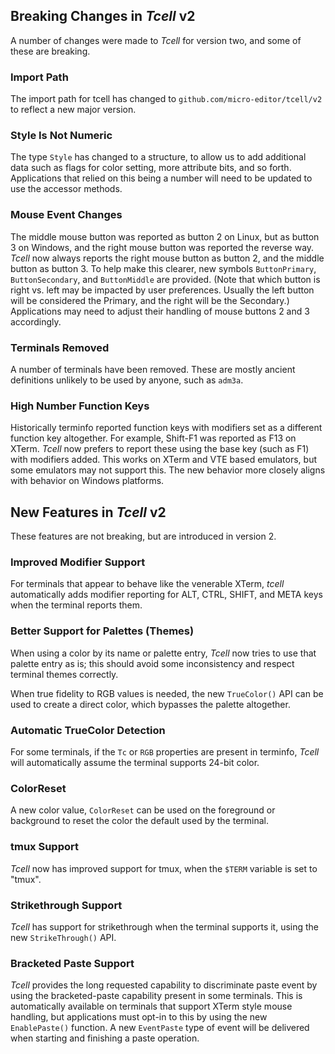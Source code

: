## Breaking Changes in _Tcell_ v2

A number of changes were made to _Tcell_ for version two, and some of these are breaking.

### Import Path

The import path for tcell has changed to `github.com/micro-editor/tcell/v2` to reflect a new major version.

### Style Is Not Numeric

The type `Style` has changed to a structure, to allow us to add additional data such as flags for color setting,
more attribute bits, and so forth.
Applications that relied on this being a number will need to be updated to use the accessor methods.

### Mouse Event Changes

The middle mouse button was reported as button 2 on Linux, but as button 3 on Windows,
and the right mouse button was reported the reverse way.
_Tcell_ now always reports the right mouse button as button 2, and the middle button as button 3.
To help make this clearer, new symbols `ButtonPrimary`, `ButtonSecondary`, and
`ButtonMiddle` are provided.
(Note that which button is right vs. left may be impacted by user preferences.
Usually the left button will be considered the Primary, and the right will be the Secondary.)
Applications may need to adjust their handling of mouse buttons 2 and 3 accordingly.

### Terminals Removed

A number of terminals have been removed.
These are mostly ancient definitions unlikely to be used by anyone, such as `adm3a`.

### High Number Function Keys

Historically terminfo reported function keys with modifiers set as a different
function key altogether.  For example, Shift-F1 was reported as F13 on XTerm.
_Tcell_ now prefers to report these using the base key (such as F1) with modifiers added.
This works on XTerm and VTE based emulators, but some emulators may not support this.
The new behavior more closely aligns with behavior on Windows platforms.

## New Features in _Tcell_ v2

These features are not breaking, but are introduced in version 2.

### Improved Modifier Support

For terminals that appear to behave like the venerable XTerm, _tcell_
automatically adds modifier reporting for ALT, CTRL, SHIFT, and META keys
when the terminal reports them.

### Better Support for Palettes (Themes)

When using a color by its name or palette entry, _Tcell_ now tries to
use that palette entry as is; this should avoid some inconsistency and respect
terminal themes correctly.

When true fidelity to RGB values is needed, the new `TrueColor()` API can be used
to create a direct color, which bypasses the palette altogether.

### Automatic TrueColor Detection

For some terminals, if the `Tc` or `RGB` properties are present in terminfo,
_Tcell_ will automatically assume the terminal supports 24-bit color.

### ColorReset

A new color value, `ColorReset` can be used on the foreground or background
to reset the color the default used by the terminal.

### tmux Support

_Tcell_ now has improved support for tmux, when the `$TERM` variable is set to "tmux".

### Strikethrough Support

_Tcell_ has support for strikethrough when the terminal supports it, using the new `StrikeThrough()` API.

### Bracketed Paste Support

_Tcell_ provides the long requested capability to discriminate paste event by using the
bracketed-paste capability present in some terminals.  This is automatically available on
terminals that support XTerm style mouse handling, but applications must opt-in to this
by using the new `EnablePaste()` function.  A new `EventPaste` type of event will be
delivered when starting and finishing a paste operation.